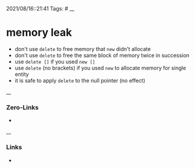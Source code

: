 2021/08/16::21:41
Tags: #
__
# memory leak

- don't use `delete` to free memory that `new` didn't allocate
- don't use `delete` to free the same block of memory twice in succession
- use `delete []` if you used `new []`
- use `delete` (no brackets) if you used `new` to allocate memory for single entity
- it is safe to apply `delete` to the null pointer (no effect)

__
### Zero-Links
-
__
### Links
-